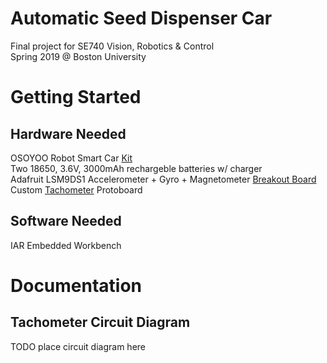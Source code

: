 # Automatic Seed Dispenser Car
Final project for SE740 Vision, Robotics & Control <br/>
Spring 2019 @ Boston University  <br/>

# Getting Started
## Hardware Needed
OSOYOO Robot Smart Car [Kit](https://www.amazon.com/dp/B074Z6DMYP/ref=cm_sw_em_r_mt_dp_U_9QwMCbNGRHGH2) <br/>
Two 18650, 3.6V, 3000mAh rechargeble batteries w/ charger <br/>
Adafruit LSM9DS1 Accelerometer + Gyro + Magnetometer [Breakout Board](https://learn.adafruit.com/adafruit-lsm9ds1-accelerometer-plus-gyro-plus-magnetometer-9-dof-breakout/overview)
Custom [Tachometer](https://easyeda.com/sharmaz747/Arduino_techometer-1682044268dc49a4b0106a43e2b0ba62) Protoboard <br/>

## Software Needed 
IAR Embedded Workbench

# Documentation 
## Tachometer Circuit Diagram 
TODO place circuit diagram here 
